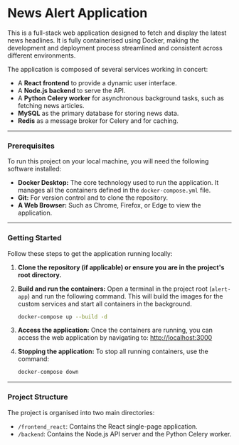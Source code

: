 # News Alert Application

This is a full-stack web application designed to fetch and display the latest news headlines. It is fully containerised using Docker, making the development and deployment process streamlined and consistent across different environments.

The application is composed of several services working in concert:
*   A **React frontend** to provide a dynamic user interface.
*   A **Node.js backend** to serve the API.
*   A **Python Celery worker** for asynchronous background tasks, such as fetching news articles.
*   **MySQL** as the primary database for storing news data.
*   **Redis** as a message broker for Celery and for caching.

---

### Prerequisites

To run this project on your local machine, you will need the following software installed:

*   **Docker Desktop:** The core technology used to run the application. It manages all the containers defined in the `docker-compose.yml` file.
*   **Git:** For version control and to clone the repository.
*   **A Web Browser:** Such as Chrome, Firefox, or Edge to view the application.

---

### Getting Started

Follow these steps to get the application running locally:

1.  **Clone the repository (if applicable) or ensure you are in the project's root directory.**

2.  **Build and run the containers:**
    Open a terminal in the project root (`alert-app`) and run the following command. This will build the images for the custom services and start all containers in the background.
    ```sh
    docker-compose up --build -d
    ```

3.  **Access the application:**
    Once the containers are running, you can access the web application by navigating to:
    [http://localhost:3000](http://localhost:3000)

4.  **Stopping the application:**
    To stop all running containers, use the command:
    ```sh
    docker-compose down
    ```

---

### Project Structure

The project is organised into two main directories:

*   `/frontend_react`: Contains the React single-page application.
*   `/backend`: Contains the Node.js API server and the Python Celery worker.